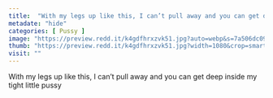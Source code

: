 ```yaml
---
title:  "With my legs up like this, I can’t pull away and you can get deep inside my tight little pussy"
metadate: "hide"
categories: [ Pussy ]
image: "https://preview.redd.it/k4gdfhrxzvk51.jpg?auto=webp&s=7a506dc090936a047b2b56986985fec39d679748"
thumb: "https://preview.redd.it/k4gdfhrxzvk51.jpg?width=1080&crop=smart&auto=webp&s=3e9f960edeac72743a38407259cd714a369ac54e"
visit: ""
---
```

With my legs up like this, I can’t pull away and you can get deep inside my tight little pussy
